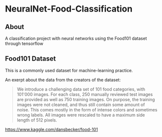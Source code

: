 # NeuralNet-Food-Classification

## About
A classification project with neural networks using the Food101 dataset through tensorflow 


## Food101 Dataset
This is a commonly used dataset for machine-learning practice. 

An exerpt about the data from the creators of the dataset:

> We introduce a challenging data set of 101 food categories, with 101'000 images. For each class, 250 manually reviewed test images are provided as well as 750 training images. On purpose, the training images were not cleaned, and thus still contain some amount of noise. This comes mostly in the form of intense colors and sometimes wrong labels. All images were rescaled to have a maximum side length of 512 pixels.

https://www.kaggle.com/dansbecker/food-101

